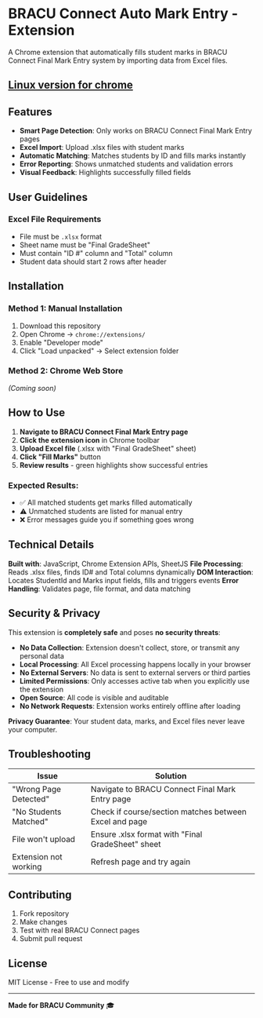 
# BRACU Connect Auto Mark Entry - Extension

A Chrome extension that automatically fills student marks in BRACU Connect Final Mark Entry system by importing data from Excel files.

## [Linux version for chrome](https://github.com/isaamrat/BRACU-Connect-Auto-Mark-Entry/tree/linux-chrome)

## Features

- **Smart Page Detection**: Only works on BRACU Connect Final Mark Entry pages
- **Excel Import**: Upload .xlsx files with student marks
- **Automatic Matching**: Matches students by ID and fills marks instantly  
- **Error Reporting**: Shows unmatched students and validation errors
- **Visual Feedback**: Highlights successfully filled fields

## User Guidelines

### Excel File Requirements
- File must be `.xlsx` format
- Sheet name must be "Final GradeSheet"
- Must contain "ID #" column and "Total" column
- Student data should start 2 rows after header

## Installation

### Method 1: Manual Installation
1. Download this repository
2. Open Chrome → `chrome://extensions/`
3. Enable "Developer mode"
4. Click "Load unpacked" → Select extension folder

### Method 2: Chrome Web Store
*(Coming soon)*

## How to Use

1. **Navigate to BRACU Connect Final Mark Entry page**
2. **Click the extension icon** in Chrome toolbar
3. **Upload Excel file** (.xlsx with "Final GradeSheet" sheet)
4. **Click "Fill Marks"** button
5. **Review results** - green highlights show successful entries

### Expected Results:
- ✅ All matched students get marks filled automatically
- ⚠️ Unmatched students are listed for manual entry
- ❌ Error messages guide you if something goes wrong

## Technical Details

**Built with**: JavaScript, Chrome Extension APIs, SheetJS
**File Processing**: Reads .xlsx files, finds ID# and Total columns dynamically
**DOM Interaction**: Locates StudentId and Marks input fields, fills and triggers events
**Error Handling**: Validates page, file format, and data matching

## Security & Privacy

This extension is **completely safe** and poses **no security threats**:

- **No Data Collection**: Extension doesn't collect, store, or transmit any personal data
- **Local Processing**: All Excel processing happens locally in your browser
- **No External Servers**: No data is sent to external servers or third parties
- **Limited Permissions**: Only accesses active tab when you explicitly use the extension
- **Open Source**: All code is visible and auditable
- **No Network Requests**: Extension works entirely offline after loading

**Privacy Guarantee**: Your student data, marks, and Excel files never leave your computer.

## Troubleshooting

| Issue | Solution |
|-------|----------|
| "Wrong Page Detected" | Navigate to BRACU Connect Final Mark Entry page |
| "No Students Matched" | Check if course/section matches between Excel and page |
| File won't upload | Ensure .xlsx format with "Final GradeSheet" sheet |
| Extension not working | Refresh page and try again |

## Contributing

1. Fork repository
2. Make changes
3. Test with real BRACU Connect pages
4. Submit pull request

## License

MIT License - Free to use and modify

---

**Made for BRACU Community** 🎓
